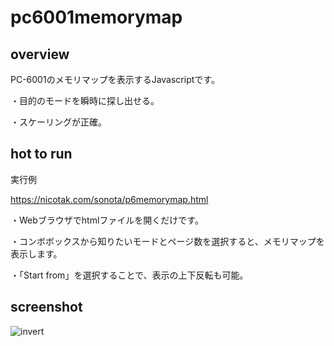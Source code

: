 # pc6001memorymap

## overview

PC-6001のメモリマップを表示するJavascriptです。

・目的のモードを瞬時に探し出せる。

・スケーリングが正確。

## hot to run

実行例

https://nicotak.com/sonota/p6memorymap.html

・Webブラウザでhtmlファイルを開くだけです。

・コンボボックスから知りたいモードとページ数を選択すると、メモリマップを表示します。

・「Start from」を選択することで、表示の上下反転も可能。

## screenshot

![invert](https://user-images.githubusercontent.com/5597377/128516234-e88b5a22-bbc7-4e4c-b5da-a8ada19b2d40.png)

